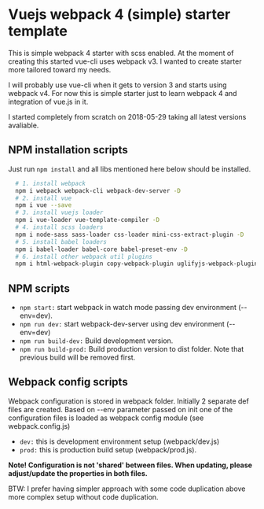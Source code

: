 # Vuejs webpack 4 (simple) starter template

This is simple webpack 4 starter with scss enabled. At the moment of creating this started vue-cli uses webpack v3. I wanted to create starter more tailored toward my needs.

I will probably use vue-cli when it gets to version 3 and starts using webpack v4. For now this is simple starter just to learn webpack 4 and integration of vue.js in it.

I started completely from scratch on 2018-05-29 taking all latest versions avaliable.

## NPM installation scripts

Just run `npm install` and all libs mentioned here below should be installed.

```bash
  # 1. install webpack
  npm i webpack webpack-cli webpack-dev-server -D
  # 2. install vue
  npm i vue --save
  # 3. install vuejs loader
  npm i vue-loader vue-template-compiler -D
  # 4. install scss loaders
  npm i node-sass sass-loader css-loader mini-css-extract-plugin -D
  # 5. install babel loaders
  npm i babel-loader babel-core babel-preset-env -D
  # 6. install other webpack util plugins
  npm i html-webpack-plugin copy-webpack-plugin uglifyjs-webpack-plugin clean-webpack-plugin -D

```

## NPM scripts

- `npm start:` start webpack in watch mode passing dev environment (--env=dev).
- `npm run dev:` start webpack-dev-server using dev environment (--env=dev)
- `npm run build-dev:` Build development version.
- `npm run build-prod:` Build production version to dist folder. Note that previous build will be removed first.

## Webpack config scripts

Webpack configuration is stored in webpack folder. Initially 2 separate def files are created. Based on --env parameter passed on init one of the configuration files is loaded as webpack config module (see webpack.config.js)

- `dev:` this is development environment setup (webpack/dev.js)
- `prod:` this is production build setup (webpack/prod.js).

**Note! Configuration is not 'shared' between files. When updating, please adjust/update the properties in both files.**

BTW: I prefer having simpler approach with some code duplication above more complex setup without code duplication.